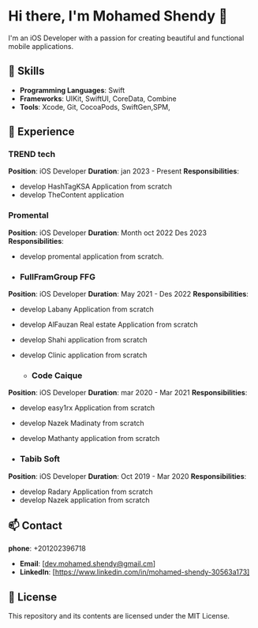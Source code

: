 
<!--
**MohamedShendy1/MohamedShendy1** is a ✨ _special_ ✨ repository because its `README.md` (this file) appears on your GitHub profile.

Here are some ideas to get you started:

- 🔭 I’m currently working on ...
- 🌱 I’m currently learning ...
- 👯 I’m looking to collaborate on ...
- 🤔 I’m looking for help with ...
- 💬 Ask me about ...
- 📫 How to reach me: ...
- 😄 Pronouns: ...
- ⚡ Fun fact: ...
-->

# Hi there, I'm Mohamed Shendy 👋

I'm an iOS Developer with a passion for creating beautiful and functional mobile applications.

## 🌟 Skills

- **Programming Languages**: Swift
- **Frameworks**: UIKit, SwiftUI, CoreData, Combine
- **Tools**: Xcode, Git, CocoaPods, SwiftGen,SPM,

## 🚀 Experience

### TREND tech
**Position**: iOS Developer
**Duration**: jan 2023 - Present
**Responsibilities**: 
- develop HashTagKSA Application from scratch
- develop TheContent application



### Promental 
**Position**: iOS Developer
**Duration**: Month oct 2022 Des 2023
**Responsibilities**: 
- develop promental application from scratch.

- ### FullFramGroup FFG
**Position**: iOS Developer
**Duration**:  May 2021 - Des 2022
**Responsibilities**: 
- develop Labany Application from scratch
- develop AlFauzan Real estate Application from scratch
- develop Shahi application from scratch
- develop Clinic application from scratch

  - ### Code Caique
**Position**: iOS Developer
**Duration**:  mar 2020 - Mar 2021
**Responsibilities**: 
- develop easy1rx Application from scratch
- develop Nazek Madinaty from scratch
- develop Mathanty application from scratch
  
- ### Tabib Soft
**Position**: iOS Developer
**Duration**:  Oct 2019 - Mar 2020
**Responsibilities**: 
- develop Radary Application from scratch
- develop Nazek application from scratch
## 📫 Contact

**phone**: +201202396718
- **Email**: [dev.mohamed.shendy@gmail.cm]
- **LinkedIn**: [https://www.linkedin.com/in/mohamed-shendy-30563a173]

## 📄 License

This repository and its contents are licensed under the MIT License.
